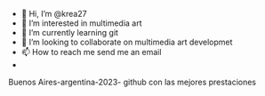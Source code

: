 - 👋 Hi, I’m @krea27
- 👀 I’m interested in multimedia art
- 🌱 I’m currently learning git
- 💞️ I’m looking to collaborate on multimedia art  developmet 
- 📫 How to reach me send me an email
- 
 Buenos Aires-argentina-2023- github con las mejores prestaciones
 
 
<!---
krea27/krea27 is a ✨ special ✨ repository because its `README.md` (this file) appears on your GitHub profile.
You can click the Preview link to take a look at your changes.
--->
